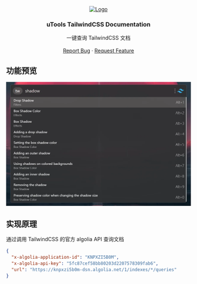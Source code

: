 <div align="center">
  <a href="https://github.com/Jkker/utools-tailwindcss-docs/blob/master/src/tailwindcss.png">
    <img src="images/logo.png" alt="Logo" width="80" height="80">
  </a>
  <h3 align="center">uTools TailwindCSS Documentation</h3>
  <p align="center">
    一键查询 TailwindCSS 文档
    <br />
    <br />
    <a href="https://github.com/Jkker/utools-tailwindcss-docs/issues">Report Bug</a>
    ·
    <a href="https://github.com/Jkker/utools-tailwindcss-docs/issues">Request Feature</a>
  </p>
</div>

## 功能预览
![Preview](https://raw.githubusercontent.com/Jkker/images/master/utools-tailwindcss-docs.webp)


## 实现原理

通过调用 TailwindCSS 的官方 algolia API 查询文档

```json
{
  "x-algolia-application-id": "KNPXZI5B0M",
  "x-algolia-api-key": "5fc87cef58bb80203d2207578309fab6",
  "url": "https://knpxzi5b0m-dsn.algolia.net/1/indexes/*/queries"
}
```